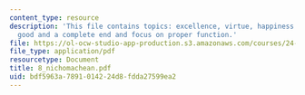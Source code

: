 ```yaml
---
content_type: resource
description: 'This file contains topics: excellence, virtue, happiness as a self sufficient
  good and a complete end and focus on proper function.'
file: https://ol-ocw-studio-app-production.s3.amazonaws.com/courses/24-01-classics-in-western-philosophy-spring-2006/bdf5963a7891014224d8fdda27599ea2_8_nichomachean.pdf
file_type: application/pdf
resourcetype: Document
title: 8_nichomachean.pdf
uid: bdf5963a-7891-0142-24d8-fdda27599ea2
---
```

